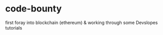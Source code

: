 # code-bounty
first foray into blockchain (ethereum) &amp; working through some Devslopes tutorials

